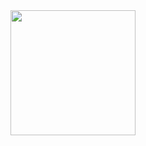 <img height=200 align="center" src="https://github-readme-stats.vercel.app/api?username=shaunporwal&show_icons=true&count_private=true&layout-compact" />
